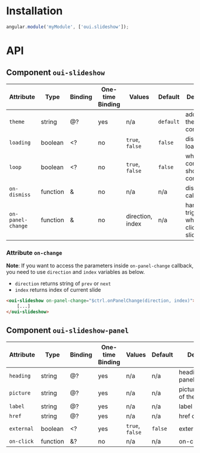 # Installation

```js
angular.module('myModule', ['oui.slideshow']);
```

# API

## Component `oui-slideshow`

| Attribute         | Type      | Binding   | One-time Binding  | Values                  | Default   | Description
| ----              | ----      | ----      | ----              | ----                    | ----      | ----
| `theme`           | string    | @?        | yes               | n/a                     | `default` | add specific theme to component
| `loading`         | boolean   | <?        | no                | `true`, `false`         | `false`   | display loader flag
| `loop`            | boolean   | <?        | no                | `true`, `false`         | `false`   | whether the component should cycle continuously
| `on-dismiss`      | function  | &         | no                | n/a                     | n/a       | dismiss callback
| `on-panel-change` | function  | &         | no                | direction, index        | n/a       | handler triggered when on click of next slide

### Attribute `on-change`

**Note**: If you want to access the parameters inside `on-panel-change` callback, you need to use `direction` and `index` variables as below.

* `direction` returns string of `prev` or `next`
* `index` returns index of current slide

```html
<oui-slideshow on-panel-change="$ctrl.onPanelChange(direction, index)">
    [...]
</oui-slideshow>
```

## Component `oui-slideshow-panel`

| Attribute     | Type      | Binding   | One-time Binding  | Values            | Default   | Description
| ----          | ----      | ----      | ----              | ----              | ----      | ----
| `heading`     | string    | @?        | yes               | n/a               | n/a       | heading of the panel
| `picture`     | string    | @?        | yes               | n/a               | n/a       | picture/illustration of the panel
| `label`       | string    | @?        | yes               | n/a               | n/a       | label of the link
| `href`        | string    | @?        | yes               | n/a               | n/a       | href of the link
| `external`    | boolean   | <?        | yes               | `true`, `false`   | `false`   | external link flag
| `on-click`    | function  | &?        | no                | n/a               | n/a       | on-click handler
